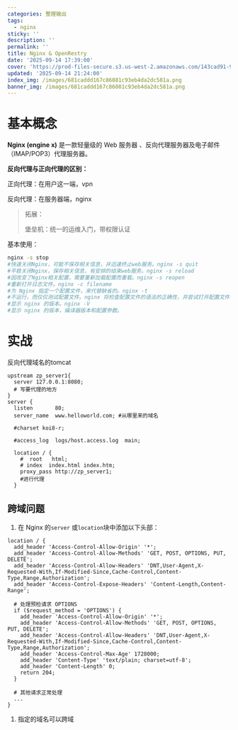 ```yaml
---
categories: 整理输出
tags:
  - nginx
sticky: ''
description: ''
permalink: ''
title: Nginx & OpenRestry
date: '2025-09-14 17:39:00'
cover: 'https://prod-files-secure.s3.us-west-2.amazonaws.com/143cad91-961b-48b0-82dc-78fbb6eb5abe/b5169eb9-ccc9-44c2-9041-4163c757fcfc/90406427_p0.png?X-Amz-Algorithm=AWS4-HMAC-SHA256&X-Amz-Content-Sha256=UNSIGNED-PAYLOAD&X-Amz-Credential=ASIAZI2LB466UDWQBZK4%2F20250920%2Fus-west-2%2Fs3%2Faws4_request&X-Amz-Date=20250920T120053Z&X-Amz-Expires=3600&X-Amz-Security-Token=IQoJb3JpZ2luX2VjEHIaCXVzLXdlc3QtMiJGMEQCIGsxXTEnxF4atQMxy4MiBnPBwk9EYaYgxFGovmfa%2Ft37AiB2%2FoaKvM4cq4%2B4xWqwFtQpnQk%2BmMzIMLTKe1FJCjg5bCqIBAjr%2F%2F%2F%2F%2F%2F%2F%2F%2F%2F8BEAAaDDYzNzQyMzE4MzgwNSIMyUkThqFB1wlg6HOrKtwD12H%2BM2rq9GGQqk4gvBUzhs1gPH0K7RPd4MIgCoDVglUsJ%2Bwa0q8AWawbcU%2B0B7nzsqfLIaS49hHrHMFOcRzac0ofmhxej4jFRkekacKSt5u2wUdnR%2FMgORBpbkju%2F8hpF22GtZVX6ikTZhbxAVGaUvosOAdLicbA609hB89yESfR53cWVgN1fSSXuMf3bbeocw7XCWFrcq%2FXnzYMGxgHhP7T%2FxjZSe5uhWYbU8qXMJr3XjLPobtOprogVy94yTm2RR8qcrhoEGH1xm9i3Vd5qm22d7uuDuN3hsVNCAwpd7w0YBfIaE9NDlFFm7drBq9QlvDRLoA%2FsDGQchz66pML4jYxf4oQTl08hqFdfT0AJuLwpfzxcVDNegt%2F5DJpbpj03thn9uhK7xGB3nrz8gNAqQe%2FI0ffiaLNI%2BXoONjpIraPJR9qLDG4wE%2Bv9GXCULJyDc7MUdHG0JaUfvQgQenkZV%2Bn4viKVhyAfMrso1m7zJYY9y6VuRs3r9BgBcRmFRHr4rjNel7TXbOna3zSZwh5mRQMPrB7rFB4NpG8k0Pcvs9%2F6%2BCr%2BWQGvmm49jW4xBEtBNrFhLl6O0G%2B%2FyoxLoxkrYX6QAlWeDa6%2FnRfKJkvCJM%2FdRqIOQTsP2ydeqkwr%2Bq5xgY6pgEROY64sSUdIuAFBlPb8xZEzwPeii9u4dNsPzTnyGz0p7zmSOO9gmURrTWAboosNhcJ17OvZ5udgCrsfU%2BtD1kjLeHrf32T6C4DtG6uYu6kdn%2FF0tV2C2oyU8Ds6dBe8rE7AeHgnDEfBBnkHGdKa9eawIBRABoONO4Bk6NN6bKDPhq%2F%2FsmIXx%2FH7vAzbvRKXPBrAHTXFBfwvLZVthzleHcoaPUNah1C&X-Amz-Signature=ac9a4adb8e9fe63ea622b31ac914d1fea593135c5ae679dde7b82d10ed44e1ed&X-Amz-SignedHeaders=host&x-amz-checksum-mode=ENABLED&x-id=GetObject'
updated: '2025-09-14 21:24:00'
index_img: /images/681caddd167c86081c93eb4da2dc581a.png
banner_img: /images/681caddd167c86081c93eb4da2dc581a.png
---
```


# 基本概念


**Nginx (engine x)** 是一款轻量级的 Web 服务器 、反向代理服务器及电子邮件（IMAP/POP3）代理服务器。


**反向代理与正向代理的区别：**


正向代理：在用户这一端，vpn


反向代理：在服务器端，nginx

> 拓展：
>
> 堡垒机：统一的运维入门，带权限认证
>
>

基本使用：


```bash
nginx -s stop
#快速关闭Nginx，可能不保存相关信息，并迅速终止web服务。nginx -s quit
#平稳关闭Nginx，保存相关信息，有安排的结束web服务。nginx -s reload
#因改变了Nginx相关配置，需要重新加载配置而重载。nginx -s reopen
#重新打开日志文件。nginx -c filename
#为 Nginx 指定一个配置文件，来代替缺省的。nginx -t
#不运行，而仅仅测试配置文件。nginx 将检查配置文件的语法的正确性，并尝试打开配置文件中所引用到的文件。nginx -v
#显示 nginx 的版本。nginx -V
#显示 nginx 的版本，编译器版本和配置参数。
```


# 实战


反向代理域名的tomcat


```plain text
upstream zp_server1{
  server 127.0.0.1:8080;
  # 写要代理的地方
}
server {
  listen       80;
  server_name  www.helloworld.com; #从哪里来的域名

  #charset koi8-r;

  #access_log  logs/host.access.log  main;

  location / {
    #  root   html;
    # index  index.html index.htm;
    proxy_pass http://zp_server1;
    #进行代理
  }
```


## 跨域问题

1. 在 Nginx 的`server` 或`location`块中添加以下头部：

```plain text
location / {
  add_header 'Access-Control-Allow-Origin' '*';
  add_header 'Access-Control-Allow-Methods' 'GET, POST, OPTIONS, PUT, DELETE';
  add_header 'Access-Control-Allow-Headers' 'DNT,User-Agent,X-Requested-With,If-Modified-Since,Cache-Control,Content-Type,Range,Authorization';
  add_header 'Access-Control-Expose-Headers' 'Content-Length,Content-Range';

  # 处理预检请求 OPTIONS
  if ($request_method = 'OPTIONS') {
    add_header 'Access-Control-Allow-Origin' '*';
    add_header 'Access-Control-Allow-Methods' 'GET, POST, OPTIONS, PUT, DELETE';
    add_header 'Access-Control-Allow-Headers' 'DNT,User-Agent,X-Requested-With,If-Modified-Since,Cache-Control,Content-Type,Range,Authorization';
    add_header 'Access-Control-Max-Age' 1728000;
    add_header 'Content-Type' 'text/plain; charset=utf-8';
    add_header 'Content-Length' 0;
    return 204;
  }

  # 其他请求正常处理
  ...
}
```

1. 指定的域名可以跨域
